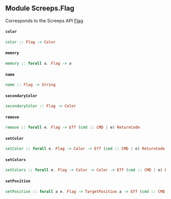 ## Module Screeps.Flag

Corresponds to the Screeps API [Flag](http://support.screeps.com/hc/en-us/articles/203079181-Flag)

#### `color`

``` purescript
color :: Flag -> Color
```

#### `memory`

``` purescript
memory :: forall a. Flag -> a
```

#### `name`

``` purescript
name :: Flag -> String
```

#### `secondaryColor`

``` purescript
secondaryColor :: Flag -> Color
```

#### `remove`

``` purescript
remove :: forall e. Flag -> Eff (cmd :: CMD | e) ReturnCode
```

#### `setColor`

``` purescript
setColor :: forall e. Flag -> Color -> Eff (cmd :: CMD | e) ReturnCode
```

#### `setColors`

``` purescript
setColors :: forall e. Flag -> Color -> Color -> Eff (cmd :: CMD | e) ReturnCode
```

#### `setPosition`

``` purescript
setPosition :: forall a e. Flag -> TargetPosition a -> Eff (cmd :: CMD | e) ReturnCode
```


